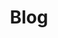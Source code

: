---
title: Blog
type: landing

design:
  spacing: "4rem"

sections:
  - block: collection
    content:
      title: Blog Posts
      subtitle: ''
      text: ''
      count: 0
      filters:
        folders:
          - blog
          - post
        author: ""
        category: ""
        tag: ""
        exclude_featured: false
        exclude_future: false
        exclude_past: false
        publication_type: ""
      offset: 0
      order: desc
    design:
      view: card
      columns: 2
---